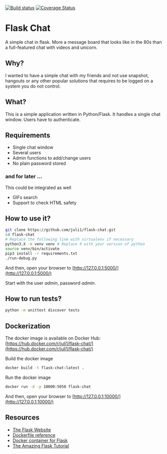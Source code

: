 [![Build status](https://travis-ci.org/juli1/flask-chat.svg?master)](https://travis-ci.org/juli1)
[![Coverage Status](https://coveralls.io/repos/github/juli1/flask-chat/badge.svg?branch=master)](https://coveralls.io/github/juli1/flask-chat?branch=master)

# Flask Chat
A simple chat in flask. More a message board that looks like
in the 80s than a full-featured chat with videos and unicorn.


## Why?
I wanted to have a simple chat with my friends and 
not use snapshot, hangouts or any other popular solutions
that requires to be logged on a system you do not control.

## What?
This is a simple application written in Python/Flask.
It handles a single chat window. Users have to authenticate.

## Requirements
* Single chat window
* Several users
* Admin functions to add/change users
* No plain password stored

### and for later ...
This could be integrated as well
* GIFs search
* Support to check HTML safety

## How to use it?
```bash
git clone https://github.com/juli1/flask-chat.git
cd flask-chat
# Replace the following line with virtualenv if necessary
python3.X -m venv venv # Replace X with your version of python
source venv/bin/activate
pip3 install -r requirements.txt
./run-debug.py
```

And then, open your browser to [http://127.0.0.1:5000/](http://127.0.0.1:5000/)

Start with the user *admin*, password *admin*.


## How to run tests?

```bash
python -m unittest discover tests
```

## Dockerization

The docker image is available on Docker Hub: [https://hub.docker.com/r/juli1/flask-chat/](https://hub.docker.com/r/juli1/flask-chat/)

Build the docker image
```bash
docker build -t flask-chat:latest .
```


Run the docker image
```bash
docker run -d -p 10000:5050 flask-chat
```


And then, open your browser to [http://127.0.0.1:10000/](http://127.0.0.1:10000/)


## Resources
* [The Flask Website](http://flask.pocoo.org/)
* [Dockerfile reference](https://docs.docker.com/engine/reference/builder/)
* [Docker container for Flask](http://containertutorials.com/docker-compose/flask-simple-app.html)
* [The Amazing Flask Tutorial](https://blog.miguelgrinberg.com/post/the-flask-mega-tutorial-part-i-hello-world)